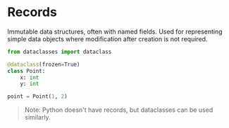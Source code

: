 # Records

Immutable data structures, often with named fields.
Used for representing simple data objects where modification after creation is not required.

```python
from dataclasses import dataclass

@dataclass(frozen=True)
class Point:
    x: int
    y: int

point = Point(1, 2)
```

> Note: Python doesn't have records, but dataclasses can be used similarly.
